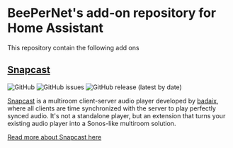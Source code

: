 # BeePerNet's add-on repository for Home Assistant

This repository contain the following add ons

## [Snapcast](https://github.com/BeePerNet/hassio-addon-repository/tree/master/snapcast)
![GitHub](https://img.shields.io/github/license/BeePerNet/hassio-addon-repository)
![GitHub issues](https://img.shields.io/github/issues/BeePerNet/hassio-addon-snapcast)
![GitHub release (latest by date)](https://img.shields.io/github/v/release/BeePerNet/hassio-addon-snapcast)

[Snapcast](https://github.com/badaix/snapcast) is a multiroom client-server audio player developed by [badaix](https://github.com/badaix), where all clients are time synchronized with the server to play perfectly synced audio. It's not a standalone player, but an extension that turns your existing audio player into a Sonos-like multiroom solution.

[Read more about Snapcast here](https://github.com/badaix/snapcast)
